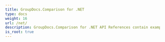 ```yaml
---
title: GroupDocs.Comparison for .NET
type: docs
weight: 16
url: /net/
description: GroupDocs.Comparison for .NET API References contain examples, code snippets, and API documentation. It provides namespaces, classes, interfaces, and other API details.
is_root: true
---
```

